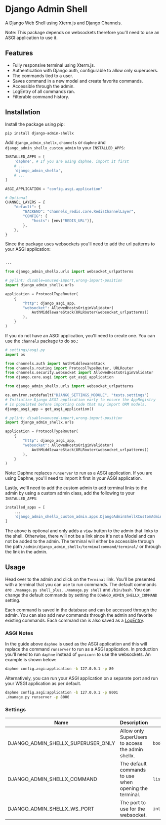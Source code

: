# Django Admin Shell

A Django Web Shell using Xterm.js and Django Channels.

Note: This package depends on websockets therefore you'll need to use an ASGI application to use it.

## Features

- Fully responsive terminal using Xterm.js.
- Authentication with Django auth, configurable to allow only superusers.
- The commands tied to a user.
- Saves command in a new model and create favorite commands.
- Accessible through the admin.
- LogEntry of all commands ran.
- Filterable command history.

## Installation

Install the package using pip:

```bash
pip install django-admin-shellx
```

Add `django_admin_shellx`, `channels` or `daphne` and `django_admin_shellx_custom_admin` to your `INSTALLED_APPS`:

```python
INSTALLED_APPS = [
    'daphne', # If you are using daphne, import it first
    # ...
    'django_admin_shellx',
    # ...
]

ASGI_APPLICATION = "config.asgi.application"

# Optional
CHANNEL_LAYERS = {
    "default": {
        "BACKEND": "channels_redis.core.RedisChannelLayer",
        "CONFIG": {
            "hosts": [env("REDIS_URL")],
        },
    },
}
```

Since the package uses websockets you'll need to add the url patterns to your ASGI application:

```python

...

from django_admin_shellx.urls import websocket_urlpatterns

# pylint: disable=unused-import,wrong-import-position
import django_admin_shellx.urls

application = ProtocolTypeRouter(
    {
        "http": django_asgi_app,
        "websocket": AllowedHostsOriginValidator(
            AuthMiddlewareStack(URLRouter(websocket_urlpatterns))
        ),
    }
)
```

If you do not have an ASGI application, you'll need to create one. You can use the `channels` package to do so.:

```python
# settings/asgi.py
import os

from channels.auth import AuthMiddlewareStack
from channels.routing import ProtocolTypeRouter, URLRouter
from channels.security.websocket import AllowedHostsOriginValidator
from django.core.asgi import get_asgi_application

from django_admin_shellx.urls import websocket_urlpatterns

os.environ.setdefault("DJANGO_SETTINGS_MODULE", "tests.settings")
# Initialize Django ASGI application early to ensure the AppRegistry
# is populated before importing code that may import ORM models.
django_asgi_app = get_asgi_application()

# pylint: disable=unused-import,wrong-import-position
import django_admin_shellx.urls

application = ProtocolTypeRouter(
    {
        "http": django_asgi_app,
        "websocket": AllowedHostsOriginValidator(
            AuthMiddlewareStack(URLRouter(websocket_urlpatterns))
        ),
    }
)
```

Note: Daphne replaces `runserver` to run as a ASGI application. If you are using Daphne, you'll need to import it first in your ASGI application.


Lastly, we'll need to add the custom admin to add terminal links to the admin by using a custom admin class, add the following to your `INSTALLED_APPS`:

```python
installed_apps = [
    ...
    'django_admin_shellx_custom_admin.apps.DjangoAdminShellXCustomAdminConfig',
]
```

The above is optional and only adds a `view` button to the admin that links to the shell. Otherwise, there will not be a link since it's not a Model and can not be added to the admin. The terminal will either be accessible through the path `/admin/django_admin_shellx/terminalcommand/terminal/` or through the link in the admin.

## Usage

Head over to the admin and click on the `Terminal` link. You'll be presented with a terminal that you can use to run commands. The default commands are `./manage.py shell_plus`, `./manage.py shell` and `/bin/bash`. You can change the default commands by setting the `DJANGO_ADMIN_SHELLX_COMMAND` setting.

Each command is saved in the database and can be accessed through the admin. You can also add new commands through the admin and favorite existing commands. Each command ran is also saved as a [LogEntry](https://docs.djangoproject.com/en/dev/ref/contrib/admin/#logentry-objects).

### ASGI Notes

In the guide above `daphne` is used as the ASGI application and this will replace the command `runserver` to run as a ASGI application. In production you'll need to run `daphne` instead of `gunicorn` to use the websockets. An example is shown below:

```bash
daphne config.asgi:application -b 127.0.0.1 -p 80
```

Alternatively, you can run your ASGI application on a separate port and run your WSGI application as per default.

```bash
daphne config.asgi:application -b 127.0.0.1 -p 8001
./manage.py runserver -p 8000

```

### Settings

| Name | Description | Type | Default | Required |
|------|-------------|------|---------|:--------:|
| DJANGO_ADMIN_SHELLX_SUPERUSER_ONLY | Allow only SuperUsers to access the admin shellx. | `boolean` | `True` | no |
| DJANGO_ADMIN_SHELLX_COMMAND | The default commands to use when opening the terminal. | `list[list[str]]` |  [["./manage.py", "shell_plus"], ["./manage.py", "shell"], ["/bin/bash"]] | no |
| DJANGO_ADMIN_SHELLX_WS_PORT | The port to use for the websocket. | `int` | None | no |
